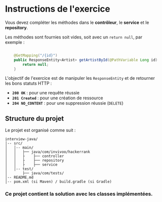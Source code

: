 # Instructions de l'exercice

Vous devez compléter les méthodes dans le **contrôleur**, le **service** et le **repository**.

Les méthodes sont fournies soit vides, soit avec un `return null`, par exemple : 
```java

    @GetMapping("/{id}")
    public ResponseEntity<Artist> getArtistById(@PathVariable Long id) {
        return null;
    }
```
L'objectif de l'exercice est de manipuler les `ResponseEntity` et de retourner les bons statuts HTTP :

- **`200 OK`** : pour une requête réussie
- **`201 Created`** : pour une création de ressource
- **`204 NO_CONTENT`** : pour une suppression réussie (`DELETE`)



## Structure du projet

Le projet est organisé comme suit :

```
interview-java/
│-- src/
│   │-- main/
│   │   ├── java/com/invivoo/hackerrank
│   │   ├    ├── controller
│   │   ├    ├── repository
│   │   ├    ├── service
│   │-- test/
│       ├── java/com/tests/      
│-- README.md
│-- pom.xml (si Maven) / build.gradle (si Gradle)
```

### Ce projet contient la solution avec les classes implémentées.

